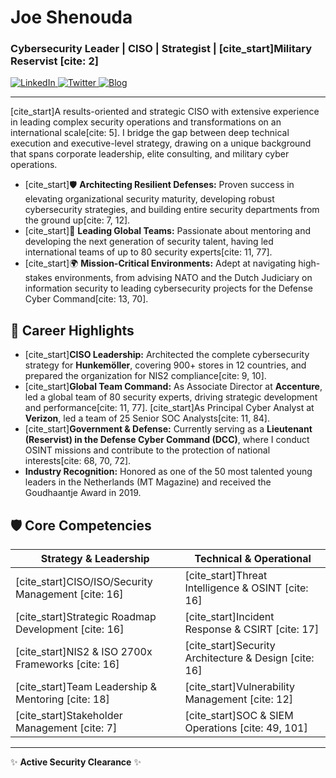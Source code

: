 # Joe Shenouda
### Cybersecurity Leader | CISO | Strategist | [cite_start]Military Reservist [cite: 2]

<p align="left">
  <a href="https://www.linkedin.com/in/josephshenouda/" target="_blank">
    <img src="https://img.shields.io/badge/LinkedIn-0077B5?style=for-the-badge&logo=linkedin&logoColor=white" alt="LinkedIn"/>
  </a>
  <a href="https://twitter.com/JoeyShenouda" target="_blank">
    <img src="https://img.shields.io/badge/Twitter-1DA1F2?style=for-the-badge&logo=twitter&logoColor=white" alt="Twitter"/>
  </a>
  <a href="https://shenouda.nl" target="_blank">
    <img src="https://img.shields.io/badge/Threat_Intel_Blog-000000?style=for-the-badge&logo=wordpress&logoColor=white" alt="Blog"/>
  </a>
</p>

---

[cite_start]A results-oriented and strategic CISO with extensive experience in leading complex security operations and transformations on an international scale[cite: 5]. I bridge the gap between deep technical execution and executive-level strategy, drawing on a unique background that spans corporate leadership, elite consulting, and military cyber operations. 

- [cite_start]🛡️ **Architecting Resilient Defenses:** Proven success in elevating organizational security maturity, developing robust cybersecurity strategies, and building entire security departments from the ground up[cite: 7, 12].
- [cite_start]🤝 **Leading Global Teams:** Passionate about mentoring and developing the next generation of security talent, having led international teams of up to 80 security experts[cite: 11, 77].
- [cite_start]🌍 **Mission-Critical Environments:** Adept at navigating high-stakes environments, from advising NATO and the Dutch Judiciary on information security to leading cybersecurity projects for the Defense Cyber Command[cite: 13, 70].

## 🚀 Career Highlights

- [cite_start]**CISO Leadership:** Architected the complete cybersecurity strategy for **Hunkemöller**, covering 900+ stores in 12 countries, and prepared the organization for NIS2 compliance[cite: 9, 10].
- [cite_start]**Global Team Command:** As Associate Director at **Accenture**, led a global team of 80 security experts, driving strategic development and performance[cite: 11, 77]. [cite_start]As Principal Cyber Analyst at **Verizon**, led a team of 25 Senior SOC Analysts[cite: 11, 84].
- [cite_start]**Government & Defense:** Currently serving as a **Lieutenant (Reservist) in the Defense Cyber Command (DCC)**, where I conduct OSINT missions and contribute to the protection of national interests[cite: 68, 70, 72].
- **Industry Recognition:** Honored as one of the 50 most talented young leaders in the Netherlands (MT Magazine) and received the Goudhaantje Award in 2019.

## 🛡️ Core Competencies

| Strategy & Leadership | Technical & Operational |
| --- | --- |
| [cite_start]CISO/ISO/Security Management [cite: 16] | [cite_start]Threat Intelligence & OSINT [cite: 16] |
| [cite_start]Strategic Roadmap Development [cite: 16] | [cite_start]Incident Response & CSIRT [cite: 17] |
| [cite_start]NIS2 & ISO 2700x Frameworks [cite: 16] | [cite_start]Security Architecture & Design [cite: 16] |
| [cite_start]Team Leadership & Mentoring [cite: 18] | [cite_start]Vulnerability Management [cite: 12] |
| [cite_start]Stakeholder Management [cite: 7] | [cite_start]SOC & SIEM Operations [cite: 49, 101] |

---

✨ **Active Security Clearance** ✨
